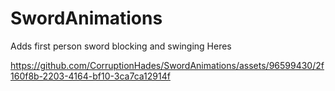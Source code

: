 # SwordAnimations

Adds first person sword blocking and swinging
Heres 

https://github.com/CorruptionHades/SwordAnimations/assets/96599430/2f160f8b-2203-4164-bf10-3ca7ca12914f

